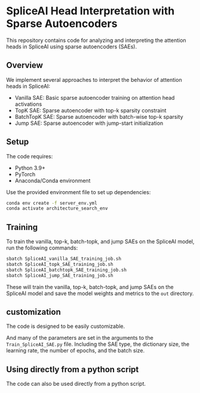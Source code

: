 # SpliceAI Head Interpretation with Sparse Autoencoders

This repository contains code for analyzing and interpreting the attention heads in SpliceAI using sparse autoencoders (SAEs).

## Overview

We implement several approaches to interpret the behavior of attention heads in SpliceAI:

- Vanilla SAE: Basic sparse autoencoder training on attention head activations
- TopK SAE: Sparse autoencoder with top-k sparsity constraint
- BatchTopK SAE: Sparse autoencoder with batch-wise top-k sparsity
- Jump SAE: Sparse autoencoder with jump-start initialization

## Setup

The code requires:
- Python 3.9+
- PyTorch
- Anaconda/Conda environment

Use the provided environment file to set up dependencies:

```bash
conda env create -f server_env.yml
conda activate architecture_search_env
```


## Training

To train the vanilla, top-k, batch-topk, and jump SAEs on the SpliceAI model, run the following commands:

```bash
sbatch SpliceAI_vanilla_SAE_training_job.sh
sbatch SpliceAI_topk_SAE_training_job.sh
sbatch SpliceAI_batchtopk_SAE_training_job.sh
sbatch SpliceAI_jump_SAE_training_job.sh
```

These will train the vanilla, top-k, batch-topk, and jump SAEs on the SpliceAI model and save the model weights and metrics to the `out` directory.


## customization

The code is designed to be easily customizable.

And many of the parameters are set in the arguments to the `Train_SpliceAI_SAE.py` file.
Including the SAE type, the dictionary size, the learning rate, the number of epochs, and the batch size.

## Using directly from a python script

The code can also be used directly from a python script.

```python






